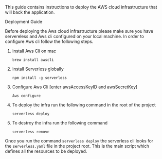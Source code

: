 This guide contains instructions to deploy the AWS cloud infrastructure that will back
the application.

Deployment Guide

Before deploying the Aws cloud infrastructure please make sure you
have servereless and Aws cli configured on your local machine. In order to
configure Aws cli follow the following steps.

1. Install Aws Cli on mac

   `brew install awscli`

2. Install Serverless globally

   `npm install -g serverless`

3. Configure Aws Cli [enter awsAccessKeyID and awsSecretKey]

   `Aws configure`

4. To deploy the infra run the following command in the
   root of the project

   `serverless deploy`

5. To destroy the infra run the following command

   `serverless remove`

Once you run the command `serverless deploy` the serverless cli looks for the `serverless.yaml`
file in the project root. This is the main script which defines all the resources to be deployed.
